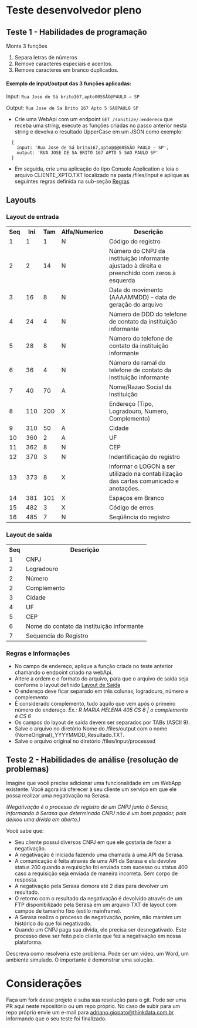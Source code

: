 # Teste desenvolvedor pleno

## Teste 1 - Habilidades de programação  

Monte 3 funções

1. Separa letras de números 
2. Remove caracteres especiais e acentos.
3. Remove caracteres em branco duplicados.

#### Exemplo de input/output das 3 funções aplicadas:

  Input: ```Rua Jose de Sá brito167,apto005SÃO@PAULO – SP```
  
  Output: ```Rua Jose de Sa Brito 167 Apto 5 SAOPAULO SP```
  
-	Crie uma WebApi com um endpoint `GET /sanitize/:endereco` que receba uma string, execute as funções criadas no passo anterior nesta string e devolva o resultado UpperCase em um JSON como exemplo:
```
  {
    input: 'Rua Jose de Sá brito167,apto@@@005SÃO PAULO – SP',
    output: 'RUA JOSE DE SA BRITO 167 APTO 5 SAO PAULO SP'
  }
```
-	Em seguida, crie uma aplicação do tipo Console Application e leia o arquivo CLIENTE_XPTO.TXT localizado na pasta /files/input e aplique as seguintes regras definida na sub-seção [Regras](#regras)

## Layouts
### Layout de entrada
<table>
<tr>	<th>Seq</th>	<th>Ini</th>	<th>Tam</th>	<th>Alfa/Numerico</th>	<th>Descrição</th>
<tr>	<td>1</td>	<td>1</td>	<td>1</td>	<td>N</td>	<td>Código do registro</td>
<tr>	<td>2</td>	<td>2</td>	<td>14</td>	<td>N</td>	<td>Número do CNPJ da instituição informante ajustado à direita e preenchido com zeros à esquerda</td>
<tr>	<td>3</td>	<td>16</td>	<td>8</td>	<td>N</td>	<td>Data do movimento (AAAAMMDD) – data de geração do arquivo </td>
<tr>	<td>4</td>	<td>24</td>	<td>4</td>	<td>N</td>	<td>Número de DDD do telefone de contato da instituição informante </td>
<tr>	<td>5</td>	<td>28</td>	<td>8</td>	<td>N</td>	<td>Número do telefone de contato da instituição informante </td>
<tr>	<td>6</td>	<td>36</td>	<td>4</td>	<td>N</td>	<td>Número de ramal do telefone de contato da instituição informante</td>
<tr>	<td>7</td>	<td>40</td>	<td>70</td>	<td>A</td>	<td>Nome/Razao Social da Instituição</td>
<tr>	<td>8</td>	<td>110</td>	<td>200</td>	<td>X</td>	<td>Endereço (Tipo, Logradouro, Numero, Complemento)</td>
<tr>	<td>9</td>	<td>310</td>	<td>50</td>	<td>A</td>	<td>Cidade</td>
<tr>	<td>10</td>	<td>360</td>	<td>2</td>	<td>A</td>	<td>UF</td>
<tr>	<td>11</td>	<td>362</td>	<td>8</td>	<td>N</td>	<td>CEP</td>
<tr>	<td>12</td>	<td>370</td>	<td>3</td>	<td>N</td>	<td>Indentificação do registro</td>
<tr>	<td>13</td>	<td>373</td>	<td>8</td>	<td>X</td>	<td>Informar o LOGON a ser utilizado na contabilização das cartas comunicado e anotações.</td>
<tr>	<td>14</td>	<td>381</td>	<td>101</td>	<td>X</td>	<td>Espaços em Branco</td>
<tr>	<td>15</td>	<td>482</td>	<td>3</td>	<td>X</td>	<td>Código de erros</td>
<tr>	<td>16</td>	<td>485</td>	<td>7</td>	<td>N</td>	<td>Seqüência do registro</td>
</table>					 


### Layout de saída
<table>		
<tr>	<th>Seq</th>	<th>Descrição</th>
<tr>	<td>1</td>	<td>CNPJ</td>
<tr>	<td>2</td>	<td>Logradouro</td>
<tr>	<td>2</td>	<td>Número</td>
<tr>	<td>2</td>	<td>Complemento</td>
<tr>	<td>3</td>	<td>Cidade</td>
<tr>	<td>4</td>	<td>UF</td>
<tr>	<td>5</td>	<td>CEP</td>
<tr>	<td>6</td>	<td>Nome do contato da instituição informante</td>
<tr>	<td>7</td>	<td>Sequencia do Registro</td>
</table>		 

### Regras e Informações
- No campo de endereço, aplique a função criada no teste anterior chamando o endpoint criado na webApi.
-	Altere a ordem e o formato do arquivo, para que o arquivo de saída seja conforme o layout definido [Layout de Saída](#layout-de-saída)
-	O endereço deve ficar separado em três colunas, logradouro, número e complemento
- É considerado complemento, tudo aquilo que vem após o primeiro número do endereço. *Ex.: R MARIA HELENA 405 CS 6 | o complemento é CS 6* 
-	Os campos do layout de saída devem ser separados por TABs (ASCII 9).
-	Salve o arquivo no diretório Nome do /files/output com o nome {NomeOriginal}_YYYYMMDD_Resultado.TXT.
-	Salve o arquivo original no diretório /files/input/processed

## Teste 2 - Habilidades de análise (resolução de problemas)

Imagine que você precise adicionar uma funcionalidade em um WebApp existente. Você agora irá oferecer à seu cliente um serviço em que ele possa realizar uma negativação na Serasa.

*(Negativação é o processo de registro de um CNPJ junto à Serasa, informando à Serasa que determinado CNPJ não é um bom pagador, pois deixou uma dívida em aberto.)*

Você sabe que:
- Seu cliente possui diversos CNPJ em que ele gostaria de fazer a negativação.
- A negativação é iniciada fazendo uma chamada à uma API da Serasa.
- A comunicação é feita através de uma API da Serasa e ela devolve status 200 quando a requisição foi enviada com sucesso ou status 400 caso a requisição seja enviada de maneira incorreta. Sem corpo de resposta.
- A negativação pela Serasa demora até 2 dias para devolver um resultado.
- O retorno com o resultado da negativação é devolvido através de um FTP disponibilizado pela Serasa em um arquivo TXT de layout com campos de tamanho fixo (estilo mainframe).
- A Serasa realiza o processo de negativação, porém, não mantém um histórico do que foi negativado.
- Quando um CNPJ paga sua dívida, ele precisa ser desnegativado. Este processo deve ser feito pelo cliente que fez a negativação em nossa plataforma.

Descreva como resolveria este problema. Pode ser um vídeo, um Word, um ambiente simulado. O importante é demonstrar uma solução.

# Considerações

Faça um fork desse projeto e suba sua resolução para o git. Pode ser uma PR aqui neste repositório ou um repo próprio. No caso de subir para um repo próprio envie um e-mail para adriano.giopato@thinkdata.com.br informando que o seu teste foi finalizado.
